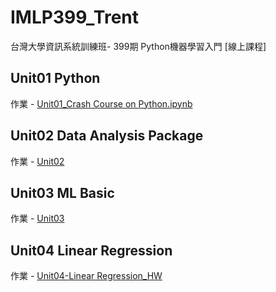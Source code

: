 # IMLP399_Trent
台灣大學資訊系統訓練班-  399期 Python機器學習入門 [線上課程]

## Unit01 Python
作業 - [Unit01_Crash Course on Python.ipynb](https://github.com/trentgood0727/IMLP399_Trent/blob/main/Unit01_Crash%20Course%20on%20Python.ipynb)

## Unit02 Data Analysis Package
作業 - [Unit02](https://github.com/trentgood0727/IMLP399_Trent/tree/main/Unit02)

## Unit03 ML Basic
作業 - [Unit03](https://github.com/trentgood0727/IMLP399_Trent/tree/main/Unit03)

## Unit04 Linear Regression
作業 - [Unit04-Linear Regression_HW](https://github.com/trentgood0727/IMLP399_Trent/tree/main/Linear%20Regression_HW.ipynb)
